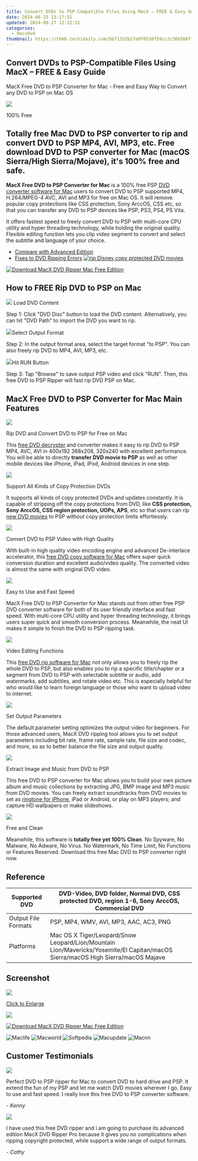 ```yaml
---
title: Convert DVDs to PSP-Compatible Files Using MacX – FREE & Easy Guide
date: 2024-08-25 13:17:51
updated: 2024-08-27 12:12:31
categories:
  - macxdvd
thumbnail: https://thmb.techidaily.com/bb71352b27a9f0530f59cc2c36b568ff3e277e8a2296dc605c5a7f11777f7220.jpg
---
```


## Convert DVDs to PSP-Compatible Files Using MacX – FREE & Easy Guide

MacX Free DVD to PSP Converter for Mac \- Free and Easy Way to Convert any DVD to PSP on Mac OS

![](https://www.macxdvd.com/dvd-to-psp-converter-for-mac-free/../face/dvd-psp-pic.jpg) 

100% Free

## Totally free Mac DVD to PSP converter to rip and convert DVD to PSP MP4, AVI, MP3, etc. Free download DVD to PSP converter for Mac (macOS Sierra/High Sierra/Mojave), it's 100% free and safe.

**MacX Free DVD to PSP Converter for Mac** is a 100% free PSP [DVD converter software for Mac](https://tools.techidaily.com/macxdvd/products/) users to convert DVD to PSP supported MP4, H.264/MPEG-4 AVC, AVI and MP3 for free on Mac OS. It will remove popular copy protections like CSS protection, Sony ArccOS, CSS etc, so that you can transfer any DVD to PSP devices like PSP, PS3, PS4, PS Vita.

It offers fastest speed to freely convert DVD to PSP with multi-core CPU utility and hyper threading technology, while holding the original quality. Flexible editing function lets you clip video segment to convert and select the subtitle and language of your choice.

* [Compare with Advanced Edition](https://tools.techidaily.com/macxdvd/products/)
* [Fixes to DVD Ripping Errors](https://tools.techidaily.com/macxdvd/products/)
[![rip Disney copy protected DVD movies](https://www.macxdvd.com/dvd-to-psp-converter-for-mac-free/../image/macxdvdpro-banner-mini.jpg)](https://tools.techidaily.com/macxdvd/products/) 

[![Download MacX DVD Ripper Mac Free Edition](https://www.macxdvd.com/dvd-to-psp-converter-for-mac-free/../image/bottom-download-big.jpg)](https://www.macxdvd.com/download/macx-free-dvd-to-psp-converter-for-mac.dmg) 

## How to FREE Rip DVD to PSP on Mac

![](https://www.macxdvd.com/dvd-to-psp-converter-for-mac-free/../i-pic/1.png) Load DVD Content 

Step 1: Click "DVD Disc" button to load the DVD content. Alternatively, you can hit "DVD Path" to import the DVD you want to rip.

![](https://www.macxdvd.com/dvd-to-psp-converter-for-mac-free/../i-pic/2.png)Select Output Format 

Step 2: In the output format area, select the target format "to PSP". You can also freely rip DVD to MP4, AVI, MP3, etc.

![](https://www.macxdvd.com/dvd-to-psp-converter-for-mac-free/../i-pic/3.png)Hit RUN Button

Step 3: Tap "Browse" to save output PSP video and click "RUN". Then, this free DVD to PSP Ripper will fast rip DVD PSP on Mac. 

## MacX Free DVD to PSP Converter for Mac Main Features

![](https://www.macxdvd.com/dvd-to-psp-converter-for-mac-free/image/1.jpg) 

Rip DVD and Convert DVD to PSP for Free on Mac

This [free DVD decrypter](https://tools.techidaily.com/macxdvd/products/) and converter makes it easy to rip DVD to PSP MP4, AVC, AVI in 400x192 368x208, 320x240 with excellent performance. You will be able to directly **transfer DVD movie to PSP** as well as other mobile devices like iPhone, iPad, iPod, Android devices in one step.

![](https://www.macxdvd.com/dvd-to-psp-converter-for-mac-free/image/2.jpg) 

Support All Kinds of Copy Protection DVDs

It supports all kinds of copy protected DVDs and updates constantly. It is capable of stripping off the copy protections from DVD, like **CSS protection, Sony ArccOS, CSS region protection, UOPs, APS**, etc so that users can rip [new DVD movies](https://tools.techidaily.com/macxdvd/products/) to PSP without copy protection limits effortlessly.

![](https://www.macxdvd.com/dvd-to-psp-converter-for-mac-free/image/3.jpg) 

Convert DVD to PSP Video with High Quality

With built-in high quality video encoding engine and advanced De-interlace accelerator, this [free DVD copy software for Mac](https://tools.techidaily.com/macxdvd/products/) offers super quick conversion duration and excellent audio/video quality. The converted video is almost the same with original DVD video.

![](https://www.macxdvd.com/dvd-to-psp-converter-for-mac-free/image/4.jpg) 

Easy to Use and Fast Speed

MacX Free DVD to PSP Converter for Mac stands out from other free PSP DVD converter software for both of its user friendly interface and fast speed. With multi-core CPU utility and hyper threading technology, it brings users super quick and smooth conversion process. Meanwhile, the neat UI makes it simple to finish the DVD to PSP ripping task.

![](https://www.macxdvd.com/dvd-to-psp-converter-for-mac-free/image/5.jpg) 

Video Editing Functions

This [free DVD rip software for Mac](https://tools.techidaily.com/macxdvd/products/) not only allows you to freely rip the whole DVD to PSP, but also enables you to rip a specific title/chapter or a segment from DVD to PSP with selectable subtitle or audio, add watermarks, add subtitles, and rotate video etc. This is especially helpful for who would like to learn foreign language or those who want to upload video to internet.

![](https://www.macxdvd.com/dvd-to-psp-converter-for-mac-free/image/6.jpg) 

Set Output Parameters 

The default parameter setting optimizes the output video for beginners. For those advanced users, MacX DVD ripping tool allows you to set output parameters including bit rate, frame rate, sample rate, file size and codec, and more, so as to better balance the file size and output quality.

![](https://www.macxdvd.com/dvd-to-psp-converter-for-mac-free/image/7.jpg) 

Extract Image and Music from DVD to PSP

This free DVD to PSP converter for Mac allows you to build your own picture album and music collections by extracting JPG, BMP image and MP3 music from DVD movies. You can freely extract soundtracks from DVD movies to set as [ringtone for iPhone](https://tools.techidaily.com/macxdvd/products/), iPad or Android, or play on MP3 players; and capture HD wallpapers or make slideshows.

![](https://www.macxdvd.com/dvd-to-psp-converter-for-mac-free/image/8.jpg) 

Free and Clean

Meanwhile, this software is **totally free yet 100% Clean**. No Spyware, No Malware, No Adware, No Virus. No Watermark, No Time Limit, No Functions or Features Reserved. Download this free Mac DVD to PSP converter right now.

## Reference

| Supported DVD       | DVD-Video, DVD folder, Normal DVD, CSS protected DVD, region 1-6, Sony ArccOS, Commercial DVD                                    |
| ------------------- | -------------------------------------------------------------------------------------------------------------------------------- |
| Output File Formats | PSP, MP4, WMV, AVI, MP3, AAC, AC3, PNG                                                                                           |
| Platforms           | Mac OS X Tiger/Leopard/Snow Leopard/Lion/Mountain Lion/Mavericks/Yosemite/El Capitan/macOS Sierra/macOS High Sierra/macOS Majave |

## Screenshot

![](https://www.macxdvd.com/dvd-to-psp-converter-for-mac-free/image/screenshot.jpg)

[Click to Enlarge](https://tools.techidaily.com/macxdvd/products/)

![](https://www.macxdvd.com/dvd-to-psp-converter-for-mac-free/image/screenshot_02.jpg) 

[![Download MacX DVD Ripper Mac Free Edition](https://www.macxdvd.com/dvd-to-psp-converter-for-mac-free/../image/bottom-download-big.jpg)](https://www.macxdvd.com/download/macx-free-dvd-to-psp-converter-for-mac.dmg)

![Maclife](https://www.macxdvd.com/dvd-to-psp-converter-for-mac-free/../i-pic/maclife.gif) ![Macworld](https://www.macxdvd.com/dvd-to-psp-converter-for-mac-free/../i-pic/macworld.gif) ![Softpedia](https://www.macxdvd.com/dvd-to-psp-converter-for-mac-free/../i-pic/softpedia.gif) ![Macupdate](https://www.macxdvd.com/dvd-to-psp-converter-for-mac-free/../i-pic/macupdate.gif) ![Macnn](https://www.macxdvd.com/dvd-to-psp-converter-for-mac-free/../i-pic/macnn.gif) 

## Customer Testimonials

![](https://www.macxdvd.com/dvd-to-psp-converter-for-mac-free/../image/customer-ico.jpg) 

Perfect DVD to PSP ripper for Mac to convert DVD to hard drive and PSP. It extend the fun of my PSP and let me watch DVD movies wherever I go. Easy to use and fast speed. I really love this free DVD to PSP converter software.

_\- Kenny_ 

![](https://www.macxdvd.com/dvd-to-psp-converter-for-mac-free/../image/customer-ico.jpg) 

I have used this free DVD ripper and i am going to purchase its advanced edition MacX DVD Ripper Pro because it gives you no complications when ripping copyright protected, while support a wide range of output formats.

_\- Cathy_

<ins class="adsbygoogle"
     style="display:block"
     data-ad-format="autorelaxed"
     data-ad-client="ca-pub-7571918770474297"
     data-ad-slot="1223367746"></ins>



<ins class="adsbygoogle"
     style="display:block"
     data-ad-client="ca-pub-7571918770474297"
     data-ad-slot="8358498916"
     data-ad-format="auto"
     data-full-width-responsive="true"></ins>

